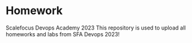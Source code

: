 # Homework
Scalefocus Devops Academy 2023
This repository is used to upload all homeworks and labs from SFA Devops 2023!
